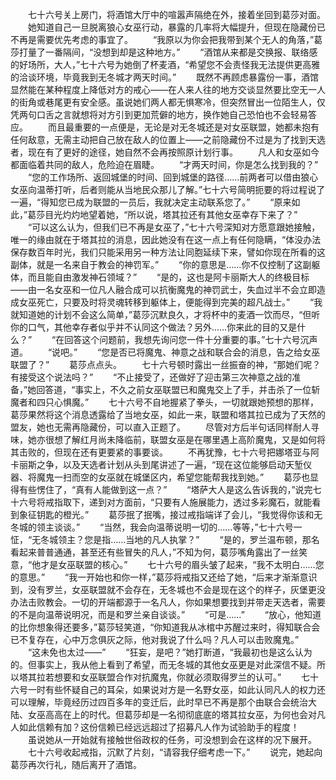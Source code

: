 　　七十六号关上房门，将酒馆大厅中的喧嚣声隔绝在外，接着坐回到葛莎对面。
　　她知道自己一旦脱离狼心女巫行动，暴露的几率将大幅提升，但现在隐藏份已不再是需要优先考虑的事宜了。
　　“我原以为你会把我带到某个无人的角落，”葛莎打量了一番隔间，“没想到却是这种地方。”
　　“酒馆从来都是交换报、联络感的好场所，大人，”七十六号为她倒了杯麦酒，“希望您不会责怪我无法提供更高雅的洽谈环境，毕竟我到无冬城才两天时间。”
　　既然不再顾虑暴露份一事，酒馆显然能在某种程度上降低对方的戒心——在人来人往的地方交谈显然要比空无一人的街角或巷尾更有安全感。虽说她们两人都无惧寒冷，但突然冒出一位陌生人，仅凭两句口舌之言就想将对方引到更加荒僻的地方，换作她自己恐怕也不会轻易答应。
　　而且最重要的一点便是，无论是对无冬城还是对女巫联盟，她都未抱有任何敌意，无需主动把自己放在敌人的位置上——之前隐藏份不过是为了找到天选者，现在有了更好的途径，她自然不会再按照原计划行事。
　　凡人和女巫如今都面临着共同的敌人，危险迫在眉睫。
　　“才两天时间，你是怎么找到我的？”
　　“您的工作场所、返回城堡的时间、回到城堡的路径……前两者可以借由狼心女巫向温蒂打听，后者则能从当地民众那儿了解。”七十六号简明扼要的将过程说了一遍，“得知您已成为联盟的一员后，我就决定主动联系您了。”
　　“原来如此，”葛莎目光灼灼地望着她，“所以说，塔其拉还有其他女巫幸存下来了？”
　　“可以这么认为，但我们已不再是女巫了，”七十六号深知对方愿意跟她接触，唯一的缘由就在于塔其拉的消息，因此她没有在这一点上有任何隐瞒，“体没办法保存数百年时光，我们只能采用另一种方法让同胞延续下来，譬如你现在所看的这副体，就是一名来自于教会的神罚军。”
　　“你的意思是……你不仅控制了这副躯体，而且能自由激发神石领域？”
　　“是的，这也是阿卡丽斯大人的终极目标——由一名女巫和一位凡人融合成可以抗衡魔鬼的神罚武士，失血过半不会立即造成女巫死亡，只要及时将灵魂转移到躯体上，便能得到完美的超凡战士。”
　　“我就知道她的计划不会这么简单，”葛莎沉默良久，才将杯中的麦酒一饮而尽，“但听你的口气，其他幸存者似乎并不认同这个做法？另外……你来此的目的又是什么？”
　　“在回答这个问题前，我想先询问您一件十分重要的事。”七十六号沉声道。
　　“说吧。”
　　“您是否已将魔鬼、神意之战和联合会的消息，告之给女巫联盟了？”
　　葛莎点点头。
　　七十六号顿时露出一丝振奋的神，“那她们呢？有接受这个说法吗？”
　　“不止接受了，还做好了迎击第三次神意之战的准备，”她回答道，“事实上，不久之前女巫联盟已和魔鬼交上了手，并击杀了一位斩魔者和四只心惧魔。”
　　七十六号不自地握紧了拳头，一切就跟她预想的那样，葛莎果然将这个消息透露给了当地女巫，如此一来，联盟和塔其拉已成为了天然的盟友，她也无需再隐藏份，可以直入正题了。
　　尽管对方后半句话同样耐人寻味，她亦很想了解红月尚未降临前，联盟女巫是在哪里遇上高阶魔鬼，又是如何将其击败的，但现在还有更要紧的事要谈。
　　不再犹豫，七十六号把娜塔亚与阿卡丽斯之争，以及天选者计划从头到尾讲述了一遍，“现在这位能够启动天堑仪器、将魔鬼一扫而空的女巫就在城堡区内，希望您能帮我找到她。”
　　葛莎也显得有些愣住了，“真有人能做到这一点？”
　　“塔萨大人是这么告诉我的，”说完七十六号将戒指取下，递到对方面前，“只要有人施展能力，透过多彩魔石，就能看到象征钥匙的橙光。”
　　葛莎抿了抿嘴，接过戒指端详了会儿，“我觉得你该和无冬城的领主谈谈。”
　　“当然，我会向温蒂说明一切的……等等，”七十六号一怔，“无冬城领主？您是指……当地的凡人执掌？”
　　“是的，罗兰温布顿，那名看起来普普通通，甚至还有些冒失的凡人，”不知为何，葛莎嘴角露出了一丝笑意，“他才是女巫联盟的核心。”
　　七十六号的眉头皱了起来，“我不太明白……您的意思。”
　　“我一开始也和你一样，”葛莎将戒指又还给了她，“后来才渐渐意识到，没有罗兰，女巫联盟就不会存在，无冬城也不会是现在这个的样子，灰堡更没办法击败教会。一切的开端都源于一名凡人，你如果想要找到并带走天选者，需要的不是向温蒂说明况，而是和罗兰亲自谈谈。”
　　“可是……”
　　“放心，他知道的比你想象得还要多，”葛莎轻笑道，“你知道我从冰棺中苏醒过来时，得知联合会已不复存在，心中万念俱灰之际，他对我说了什么吗？凡人可以击败魔鬼。”
　　“这未免也太过——”
　　“狂妄，是吧？”她打断道，“我最初也是这么认为的。但事实上，我从他上看到了希望，而无冬城的其他女巫更是对此深信不疑。所以塔其拉若想要和女巫联盟合作对抗魔鬼，你就必须取得罗兰的认可。”
　　七十六号一时有些怀疑自己的耳朵，如果说对方是一名野女巫，如此认同凡人的权力还可以理解，毕竟经历过四百多年的变迁后，此时早已不再是那个由联合会统治大陆、女巫高高在上的时代。但葛莎却是一名彻彻底底的塔其拉女巫，为何也会对凡人如此信赖有加？这份信赖已经远远超过了招募凡人作为试验助手的程度！
　　虽说她从一开始就有接触世俗政权的任务，可没想到会在这样的况下展开。
　　七十六号收起戒指，沉默了片刻，“请容我仔细考虑一下。”
　　说完，她起向葛莎再次行礼，随后离开了酒馆。